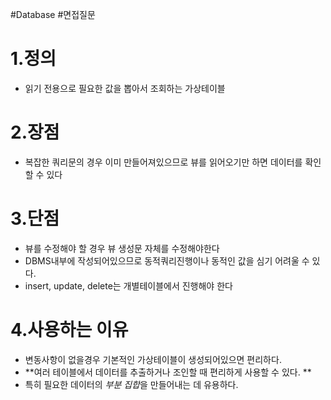 #Database #면접질문 
# 1.정의
- 읽기 전용으로 필요한 값을 뽑아서 조회하는 가상테이블

# 2.장점
- 복잡한 쿼리문의 경우 이미 만들어져있으므로 뷰를 읽어오기만 하면 데이터를 확인할 수 있다

# 3.단점
- 뷰를 수정해야 할 경우 뷰 생성문 자체를 수정해야한다
- DBMS내부에 작성되어있으므로 동적쿼리진행이나 동적인 값을 심기 어려울 수 있다.
- insert, update, delete는 개별테이블에서 진행해야 한다

# 4.사용하는 이유
- 변동사항이 없을경우 기본적인 가상테이블이 생성되어있으면 편리하다.
- **여러 테이블에서 데이터를 추출하거나 조인할 때 편리하게 사용할 수 있다. **
- 특히 필요한 데이터의 *부분 집합*을 만들어내는 데 유용하다.